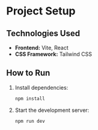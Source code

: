 # Project Setup

## Technologies Used
- **Frontend:** Vite, React  
- **CSS Framework:** Tailwind CSS

## How to Run
1. Install dependencies:
   ```bash
   npm install
   ```
2.	Start the development server:
    ```bash
    npm run dev
    ```
